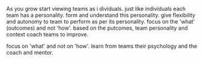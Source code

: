 As you grow start viewing teams as i dividuals. just like individuals each team has a personality. form and understand this personality. give flexibility and autonomy to team to perform as per its personality. focus on the 'what' (outcomes) and not 'how'. based on the putcomes, team personality and context coach teams to improve. 


focus on 'what' and not on 'how'. learn from teams their psychology and the coach and mentor. 

